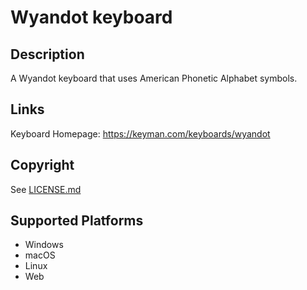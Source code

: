 Wyandot keyboard
==============

Description
-----------
A Wyandot keyboard that uses American Phonetic Alphabet symbols.

Links
-----
Keyboard Homepage: https://keyman.com/keyboards/wyandot

Copyright
---------
See [LICENSE.md](LICENSE.md)

Supported Platforms
-------------------
 * Windows
 * macOS
 * Linux
 * Web

